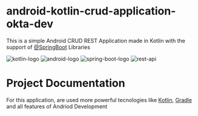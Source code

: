 # android-kotlin-crud-application-okta-dev

This is a simple Android CRUD REST Application made in Kotlin with the support of [@SpringBoot](https://spring.io/projects/spring-boot) Libraries

![kotlin-logo](https://img.icons8.com/color/96/000000/kotlin.png)
![android-logo](https://img.icons8.com/fluent/96/000000/android-os.png)
![spring-boot-logo](https://img.icons8.com/color/96/000000/spring-logo.png)
![rest-api](https://img.icons8.com/nolan/96/api-settings.png)

# Project Documentation

For this application, are used more powerful tecnologies like [Kotlin](https://kotlinlang.org/docs/reference/), 
[Gradle](https://docs.gradle.org/current/userguide/userguide.html) and all features of Andriod Development

